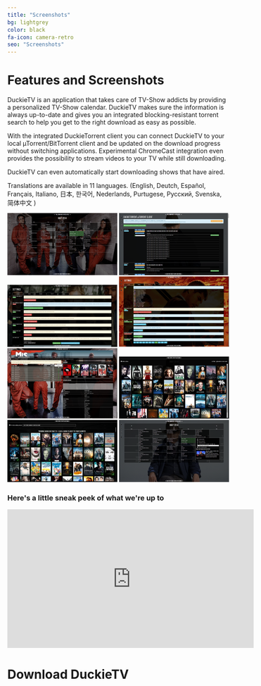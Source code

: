 ```yaml
---
title: "Screenshots"
bg: lightgrey
color: black
fa-icon: camera-retro
seo: "Screenshots"
---
```


# Features and Screenshots  

DuckieTV is an application that takes care of TV-Show addicts by providing a personalized TV-Show calendar. DuckieTV makes sure the information is always up-to-date and gives you an integrated blocking-resistant torrent search to help you get to the right download as easy as possible.

With the integrated DuckieTorrent client you can connect DuckieTV to your local µTorrent/BitTorrent client and be updated on the download progress without switching applications. Experimental ChromeCast integration even provides the possibility to stream videos to your TV while still downloading.

DuckieTV can even automatically start downloading shows that have aired.

Translations are available in 11 languages. (English, Deutch, Español, Français, Italiano, 日本, 한국어, Nederlands, Purtugese, Русский, Svenska, 简体中文 )

<div id="slides"
 data-thumbgrid="true"
 data-effect="slideInverse"
 data-delay="60"
 data-timing="800"
 data-pagination="6"
 data-galleryeffectnext="zoomOut"
 data-galleryeffectprev="zoomOut"
 data-cover="false">

<img  src="img/screenshots/calendar.png" data-highres="img/screenshots/full/calendar.png" alt="calendar" data-caption="calendar" />
<img src="img/screenshots/duckietorrent.png" data-highres="img/screenshots/full/duckietorrent.png" alt="duckietorrent" data-caption="duckietorrent" />
<img  src="img/screenshots/torrentsettings.png" data-highres="img/screenshots/full/torrentsettings.png" alt="torrentsettings" data-caption="torrentsettings" />
<img src="img/screenshots/settings.png" data-highres="img/screenshots/full/settings.png" alt="settings" data-caption="settings" />
<img src="img/screenshots/batchmark.png" data-highres="img/screenshots/full/batchmark.png" alt="batchmark" data-caption="batchmark" />
<img src="img/screenshots/library.png" data-highres="img/screenshots/full/library.png" alt="library" data-caption="library" />
<img  src="img/screenshots/trending.png" data-highres="img/screenshots/full/trending.png" alt="trending" data-caption="trending" />
<img  src="img/screenshots/popup.png" data-highres="img/screenshots/full/popup.png" alt="popup" data-caption="popup" />

</div>

### Here's a little sneak peek of what we're up to

<center>
<iframe width="560" height="315" src="https://www.youtube.com/embed/ECzYwJum6Og" frameborder="0" allowfullscreen></iframe>
</center>

# Download DuckieTV